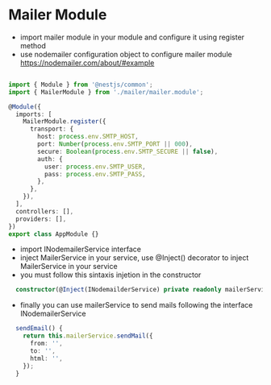 # Mailer Module

- import mailer module in your module and configure it using register method
- use nodemailer configuration object to configure mailer module https://nodemailer.com/about/#example

```ts

import { Module } from '@nestjs/common';
import { MailerModule } from './mailer/mailer.module';

@Module({
  imports: [
    MailerModule.register({
      transport: {
        host: process.env.SMTP_HOST,
        port: Number(process.env.SMTP_PORT || 000),
        secure: Boolean(process.env.SMTP_SECURE || false),
        auth: {
          user: process.env.SMTP_USER,
          pass: process.env.SMTP_PASS,
        },
      },
    }),
  ],
  controllers: [],
  providers: [],
})
export class AppModule {}

```

- import INodemailerService interface
- inject MailerService in your service, use @Inject() decorator to inject MailerService in your service
- you must follow this sintaxis injetion in the constructor

```ts
  constructor(@Inject(INodemailderService) private readonly mailerService: INodemailerService,) {}
```

- finally you can use mailerService to send mails following the interface INodemailerService

```ts
  sendEmail() {
    return this.mailerService.sendMail({
      from: '',
      to: '',
      html: '',
    });
  }
```
